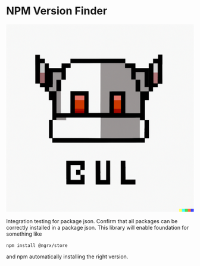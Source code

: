 # NPM Version Finder
![Version Finder Logo](robot-bully-logo.png "BUL - The Version Finder Robot")

Integration testing for package json. Confirm that all packages can be correctly installed in a package json. 
This library will enable foundation for something like 

```
npm install @ngrx/store
```

and npm automatically installing the right version.



